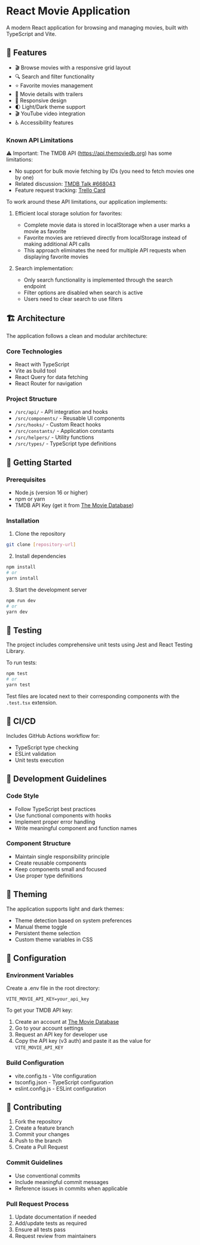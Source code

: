 # React Movie Application

A modern React application for browsing and managing movies, built with TypeScript and Vite.

## 🌟 Features

- 🎬 Browse movies with a responsive grid layout
- 🔍 Search and filter functionality
- ⭐ Favorite movies management
- 🎥 Movie details with trailers
- 📱 Responsive design
- 🌓 Light/Dark theme support
- 🎬 YouTube video integration
- ♿ Accessibility features

### Known API Limitations

⚠️ Important: The TMDB API (https://api.themoviedb.org) has some limitations:

- No support for bulk movie fetching by IDs (you need to fetch movies one by one)
- Related discussion: [TMDB Talk #668043](https://www.themoviedb.org/talk/668043dd9d585b6d60afe723)
- Feature request tracking: [Trello Card](https://trello.com/c/lu5lFkB6/14-allow-querying-multiple-ids-at-once)

To work around these API limitations, our application implements:

1. Efficient local storage solution for favorites:

   - Complete movie data is stored in localStorage when a user marks a movie as favorite
   - Favorite movies are retrieved directly from localStorage instead of making additional API calls
   - This approach eliminates the need for multiple API requests when displaying favorite movies

2. Search implementation:
   - Only search functionality is implemented through the search endpoint
   - Filter options are disabled when search is active
   - Users need to clear search to use filters

## 🏗️ Architecture

The application follows a clean and modular architecture:

### Core Technologies

- React with TypeScript
- Vite as build tool
- React Query for data fetching
- React Router for navigation

### Project Structure

- `/src/api/` - API integration and hooks
- `/src/components/` - Reusable UI components
- `/src/hooks/` - Custom React hooks
- `/src/constants/` - Application constants
- `/src/helpers/` - Utility functions
- `/src/types/` - TypeScript type definitions

## 🚀 Getting Started

### Prerequisites

- Node.js (version 16 or higher)
- npm or yarn
- TMDB API Key (get it from [The Movie Database](https://www.themoviedb.org/))

### Installation

1. Clone the repository

```bash
git clone [repository-url]
```

2. Install dependencies

```bash
npm install
# or
yarn install
```

3. Start the development server

```bash
npm run dev
# or
yarn dev
```

## 🧪 Testing

The project includes comprehensive unit tests using Jest and React Testing Library.

To run tests:

```bash
npm test
# or
yarn test
```

Test files are located next to their corresponding components with the `.test.tsx` extension.

## 🔄 CI/CD

Includes GitHub Actions workflow for:

- TypeScript type checking
- ESLint validation
- Unit tests execution

## 📝 Development Guidelines

### Code Style

- Follow TypeScript best practices
- Use functional components with hooks
- Implement proper error handling
- Write meaningful component and function names

### Component Structure

- Maintain single responsibility principle
- Create reusable components
- Keep components small and focused
- Use proper type definitions

## 🎨 Theming

The application supports light and dark themes:

- Theme detection based on system preferences
- Manual theme toggle
- Persistent theme selection
- Custom theme variables in CSS

## 🔧 Configuration

### Environment Variables

Create a .env file in the root directory:

```
VITE_MOVIE_API_KEY=your_api_key
```

To get your TMDB API key:

1. Create an account at [The Movie Database](https://www.themoviedb.org/)
2. Go to your account settings
3. Request an API key for developer use
4. Copy the API key (v3 auth) and paste it as the value for `VITE_MOVIE_API_KEY`

### Build Configuration

- vite.config.ts - Vite configuration
- tsconfig.json - TypeScript configuration
- eslint.config.js - ESLint configuration

## 🤝 Contributing

1. Fork the repository
2. Create a feature branch
3. Commit your changes
4. Push to the branch
5. Create a Pull Request

### Commit Guidelines

- Use conventional commits
- Include meaningful commit messages
- Reference issues in commits when applicable

### Pull Request Process

1. Update documentation if needed
2. Add/update tests as required
3. Ensure all tests pass
4. Request review from maintainers

